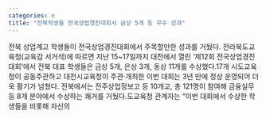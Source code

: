```yaml
---
categories: e
title: "전북학생들 전국상업경진대회서 금상 5개 등 우수 성과"
---
```

전북 상업계고 학생들이 전국상업경진대회에서 주목할만한 성과를 거뒀다. 전라북도교육청(교육감 서거석)에 따르면 지난 15~17일까지 대전에서 열린 ‘제12회 전국상업경진대회’에서 전북 대표 학생들은 금상 5개, 은상 3개, 동상 11개를 수상했다.17개 시도교육청이 공동주관하고 대전시교육청이 주관·개최한 이번 대회는 3년 만에 정상 운영되어 더욱 활기가 넘쳤다. 전북에서는 전주상업정보고 등 10개교, 총 121명이 참여해 금융실무 등 8개 분야에서 수상하는 쾌거를 거뒀다.도교육청 관계자는 “이번 대회에서 수상한 학생들을 비롯해 자신의